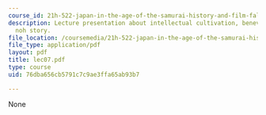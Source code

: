 ```yaml
---
course_id: 21h-522-japan-in-the-age-of-the-samurai-history-and-film-fall-2006
description: Lecture presentation about intellectual cultivation, benevolence and
  noh story.
file_location: /coursemedia/21h-522-japan-in-the-age-of-the-samurai-history-and-film-fall-2006/76dba656cb5791c7c9ae3ffa65ab93b7_lec07.pdf
file_type: application/pdf
layout: pdf
title: lec07.pdf
type: course
uid: 76dba656cb5791c7c9ae3ffa65ab93b7

---
```

None